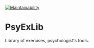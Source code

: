 [![Maintainability](https://api.codeclimate.com/v1/badges/8b8de6bfdfc377f59157/maintainability)](https://codeclimate.com/github/underway336/iops/maintainability)
# PsyExLib
Library of exercises, psychologist's tools.
